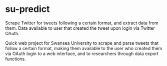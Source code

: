 # su-predict
Scrape Twitter for tweets following a certain format, and extract data from them. Data available to user that created the tweet upon login via Twitter OAuth.

Quick web project for Swansea University to scrape and parse tweets that follow a certain format, making them available to the user who created them via OAuth login to a web interface, and to researchers through data export functions.
